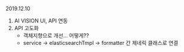 2019.12.10

1. AI VISION UI, API 연동
2. API 고도화 
   - 객체지향으로 개선... 어떻게??
   - service -> elasticsearchTmpl -> formatter 간 제네릭 클래스로 연결

